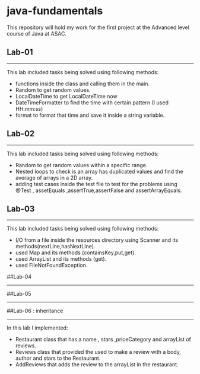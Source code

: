 # java-fundamentals
This repository will hold my work for the first project at the Advanced level course of Java at ASAC. 

## Lab-01
***
This lab included tasks being solved using following methods:
- functions inside the class and calling them in the main.
- Random to get random values.
- LocalDateTime to get LocalDateTime now
- DateTimeFormatter to find the time with certain pattern (I used HH:mm:ss)
- format to format that time and save it inside a string variable. 

## Lab-02 
***
This lab included tasks being solved using following methods:
- Random to get random values within a specific range.
- Nested loops to check is an array has duplicated values and find the average of arrays in a 2D array.
- adding test cases inside the test file to test for the problems using @Test , assetEquals ,assertTrue,assertFalse and assertArrayEquals.

## Lab-03
***
This lab included tasks being solved using following methods:
- I/O from a file inside the resources directory using Scanner and its methods(nextLine,hasNextLine).
- used Map and its methods (containsKey,put,get).
- used ArrayList and its methods (get).
- used FileNotFoundException.

##Lab-04
***

##Lab-05
***

##Lab-06 : inheritance 
***
In this lab I implemented: 
- Restaurant class that has a name , stars ,priceCategory and arrayList of reviews.
- Reviews class that provided the used to  make a review with a body, author and stars to the Restaurant.
- AddReviews that adds the review to the arrayList in the restaurant. 

